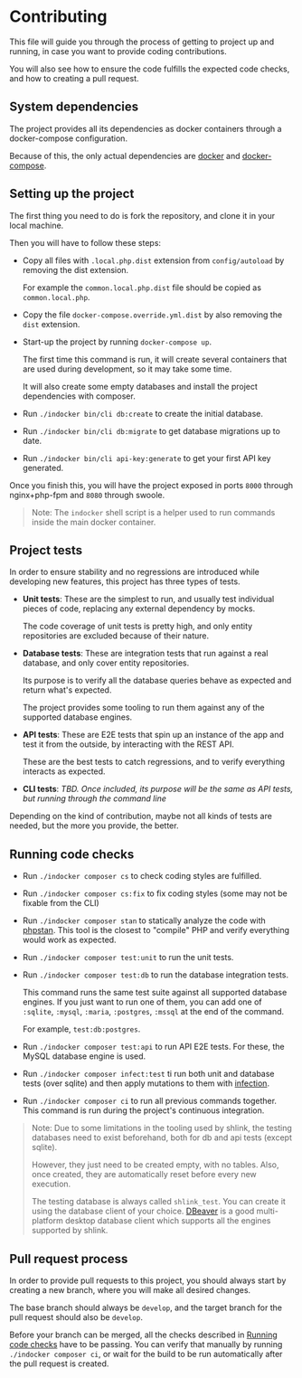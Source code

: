 # Contributing

This file will guide you through the process of getting to project up and running, in case you want to provide coding contributions.

You will also see how to ensure the code fulfills the expected code checks, and how to creating a pull request.

## System dependencies

The project provides all its dependencies as docker containers through a docker-compose configuration.

Because of this, the only actual dependencies are [docker](https://docs.docker.com/get-docker/) and [docker-compose](https://docs.docker.com/compose/install/).

## Setting up the project

The first thing you need to do is fork the repository, and clone it in your local machine.

Then you will have to follow these steps:

* Copy all files with `.local.php.dist` extension from `config/autoload` by removing the dist extension.

    For example the `common.local.php.dist` file should be copied as `common.local.php`.

* Copy the file `docker-compose.override.yml.dist` by also removing the `dist` extension.
* Start-up the project by running `docker-compose up`.

    The first time this command is run, it will create several containers that are used during development, so it may take some time.

    It will also create some empty databases and install the project dependencies with composer.

* Run `./indocker bin/cli db:create` to create the initial database.
* Run `./indocker bin/cli db:migrate` to get database migrations up to date.
* Run `./indocker bin/cli api-key:generate` to get your first API key generated.

Once you finish this, you will have the project exposed in ports `8000` through nginx+php-fpm and `8080` through swoole.

> Note: The `indocker` shell script is a helper used to run commands inside the main docker container.

## Project tests

In order to ensure stability and no regressions are introduced while developing new features, this project has three types of tests.

* **Unit tests**: These are the simplest to run, and usually test individual pieces of code, replacing any external dependency by mocks.

    The code coverage of unit tests is pretty high, and only entity repositories are excluded because of their nature.

* **Database tests**: These are integration tests that run against a real database, and only cover entity repositories.

    Its purpose is to verify all the database queries behave as expected and return what's expected.

    The project provides some tooling to run them against any of the supported database engines.

* **API tests**: These are E2E tests that spin up an instance of the app and test it from the outside, by interacting with the REST API.

    These are the best tests to catch regressions, and to verify everything interacts as expected.

* **CLI tests**: *TBD. Once included, its purpose will be the same as API tests, but running through the command line*

Depending on the kind of contribution, maybe not all kinds of tests are needed, but the more you provide, the better.

## Running code checks

* Run `./indocker composer cs` to check coding styles are fulfilled.
* Run `./indocker composer cs:fix` to fix coding styles (some may not be fixable from the CLI)
* Run `./indocker composer stan` to statically analyze the code with [phpstan](https://phpstan.org/). This tool is the closest to "compile" PHP and verify everything would work as expected.
* Run `./indocker composer test:unit` to run the unit tests.
* Run `./indocker composer test:db` to run the database integration tests.

    This command runs the same test suite against all supported database engines. If you just want to run one of them, you can add one of `:sqlite`, `:mysql`, `:maria`, `:postgres`, `:mssql` at the end of the command.
    
    For example, `test:db:postgres`.

* Run `./indocker composer test:api` to run API E2E tests. For these, the MySQL database engine is used.
* Run `./indocker composer infect:test` ti run both unit and database tests (over sqlite) and then apply mutations to them with [infection](https://infection.github.io/).
* Run `./indocker composer ci` to run all previous commands together. This command is run during the project's continuous integration.

> Note: Due to some limitations in the tooling used by shlink, the testing databases need to exist beforehand, both for db and api tests (except sqlite).
>
> However, they just need to be created empty, with no tables. Also, once created, they are automatically reset before every new execution.
>
> The testing database is always called `shlink_test`. You can create it using the database client of your choice. [DBeaver](https://dbeaver.io/) is a good multi-platform desktop database client which supports all the engines supported by shlink.

## Pull request process

In order to provide pull requests to this project, you should always start by creating a new branch, where you will make all desired changes.

The base branch should always be `develop`, and the target branch for the pull request should also be `develop`.

Before your branch can be merged, all the checks described in [Running code checks](#running-code-checks) have to be passing. You can verify that manually by running `./indocker composer ci`, or wait for the build to be run automatically after the pull request is created.
